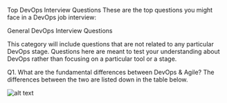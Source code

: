 Top DevOps Interview Questions
These are the top questions you might face in a DevOps job interview:

General DevOps Interview Questions

This category will include questions that are not related to any particular DevOps stage. 
Questions here are meant to test your understanding about DevOps rather than focusing on a particular tool or a stage.

Q1. What are the fundamental differences between DevOps & Agile?
The differences between the two are listed down in the table below.

![alt text](/Users/giridmur/Desktop)
